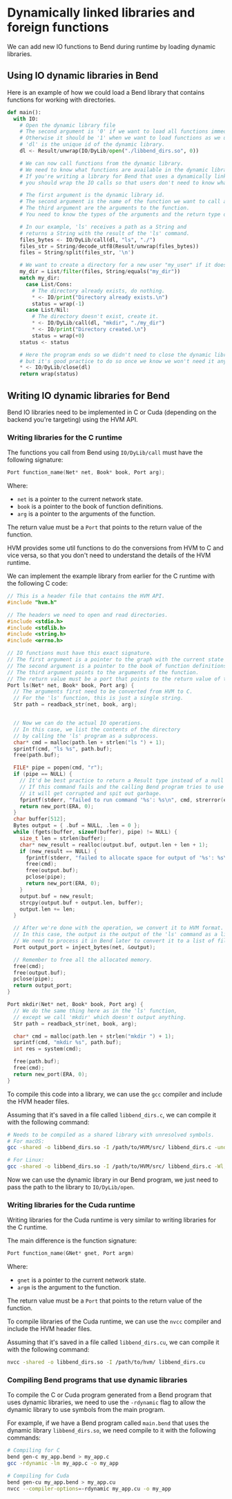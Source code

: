 # Dynamically linked libraries and foreign functions

We can add new IO functions to Bend during runtime by loading dynamic libraries.

## Using IO dynamic libraries in Bend

Here is an example of how we could load a Bend library that contains functions for working with directories.

```py
def main():
  with IO:
    # Open the dynamic library file
    # The second argument is '0' if we want to load all functions immediately.
    # Otherwise it should be '1' when we want to load functions as we use them.
    # 'dl' is the unique id of the dynamic library.
    dl <- Result/unwrap(IO/DyLib/open("./libbend_dirs.so", 0)) 

    # We can now call functions from the dynamic library.
    # We need to know what functions are available in the dynamic library.
    # If you're writing a library for Bend that uses a dynamically linked library
    # you should wrap the IO calls so that users don't need to know what's in the dynamic library.

    # The first argument is the dynamic library id.
    # The second argument is the name of the function we want to call as a String.
    # The third argument are the arguments to the function.
    # You need to know the types of the arguments and the return type of the function.

    # In our example, 'ls' receives a path as a String and
    # returns a String with the result of the 'ls' command.
    files_bytes <- IO/DyLib/call(dl, "ls", "./") 
    files_str = String/decode_utf8(Result/unwrap(files_bytes)) 
    files = String/split(files_str, '\n')

    # We want to create a directory for a new user "my_user" if it doesn't exist.
    my_dir = List/filter(files, String/equals("my_dir"))
    match my_dir:
      case List/Cons:
        # The directory already exists, do nothing.
        * <- IO/print("Directory already exists.\n")
        status = wrap(-1)
      case List/Nil:
        # The directory doesn't exist, create it.
        * <- IO/DyLib/call(dl, "mkdir", "./my_dir")
        * <- IO/print("Directory created.\n")
        status = wrap(+0)
    status <- status

    # Here the program ends so we didn't need to close the dynamic library,
    # but it's good practice to do so once we know we won't need it anymore.
    * <- IO/DyLib/close(dl)
    return wrap(status)
```

## Writing IO dynamic libraries for Bend

Bend IO libraries need to be implemented in C or Cuda (depending on the backend you're targeting) using the HVM API.

### Writing libraries for the C runtime

The functions you call from Bend using `IO/DyLib/call` must have the following signature:

```c
Port function_name(Net* net, Book* book, Port arg);
```

Where:

- `net` is a pointer to the current network state.
- `book` is a pointer to the book of function definitions.
- `arg` is a pointer to the arguments of the function.

The return value must be a `Port` that points to the return value of the function.

HVM provides some util functions to do the conversions from HVM to C and vice versa,
so that you don't need to understand the details of the HVM runtime.

We can implement the example library from earlier for the C runtime with the following C code:

```c
// This is a header file that contains the HVM API.
#include "hvm.h"

// The headers we need to open and read directories.
#include <stdio.h>
#include <stdlib.h>
#include <string.h>
#include <errno.h>

// IO functions must have this exact signature.
// The first argument is a pointer to the graph with the current state of the program.
// The second argument is a pointer to the book of function definitions.
// The third argument points to the arguments of the function.
// The return value must be a port that points to the return value of the function.
Port ls(Net* net, Book* book, Port arg) {
  // The arguments first need to be converted from HVM to C.
  // For the 'ls' function, this is just a single string.
  Str path = readback_str(net, book, arg);


  // Now we can do the actual IO operations.
  // In this case, we list the contents of the directory
  // by calling the 'ls' program as a subprocess.
  char* cmd = malloc(path.len + strlen("ls ") + 1);
  sprintf(cmd, "ls %s", path.buf);
  free(path.buf);

  FILE* pipe = popen(cmd, "r");
  if (pipe == NULL) {
    // It'd be best practice to return a Result type instead of a null value (ERA).
    // If this command fails and the calling Bend program tries to use the result,
    // it will get corrupted and spit out garbage.
    fprintf(stderr, "failed to run command '%s': %s\n", cmd, strerror(errno));
    return new_port(ERA, 0);
  }
  char buffer[512];
  Bytes output = { .buf = NULL, .len = 0 };
  while (fgets(buffer, sizeof(buffer), pipe) != NULL) {
    size_t len = strlen(buffer);
    char* new_result = realloc(output.buf, output.len + len + 1);
    if (new_result == NULL) {
      fprintf(stderr, "failed to allocate space for output of '%s': %s\n", cmd, strerror(errno));
      free(cmd);
      free(output.buf);
      pclose(pipe);
      return new_port(ERA, 0);
    }
    output.buf = new_result;
    strcpy(output.buf + output.len, buffer);
    output.len += len;
  }

  // After we're done with the operation, we convert it to HVM format.
  // In this case, the output is the output of the 'ls' command as a list of bytes.
  // We need to process it in Bend later to convert it to a list of file names.
  Port output_port = inject_bytes(net, &output);

  // Remember to free all the allocated memory.
  free(cmd);
  free(output.buf);
  pclose(pipe);
  return output_port;
}

Port mkdir(Net* net, Book* book, Port arg) {
  // We do the same thing here as in the 'ls' function,
  // except we call 'mkdir' which doesn't output anything.
  Str path = readback_str(net, book, arg);

  char* cmd = malloc(path.len + strlen("mkdir ") + 1);
  sprintf(cmd, "mkdir %s", path.buf);
  int res = system(cmd);

  free(path.buf);
  free(cmd);
  return new_port(ERA, 0);
}
```

To compile this code into a library, we can use the `gcc` compiler and include the HVM header files.

Assuming that it's saved in a file called `libbend_dirs.c`, we can compile it with the following command:

```sh
# Needs to be compiled as a shared library with unresolved symbols.
# For macOS:
gcc -shared -o libbend_dirs.so -I /path/to/HVM/src/ libbend_dirs.c -undefined dynamic_lookup -fPIC

# For Linux:
gcc -shared -o libbend_dirs.so -I /path/to/HVM/src/ libbend_dirs.c -Wl,--unresolved-symbols=ignore-all -fPIC
```

Now we can use the dynamic library in our Bend program, we just need to pass the path to the library to `IO/DyLib/open`.

### Writing libraries for the Cuda runtime

Writing libraries for the Cuda runtime is very similar to writing libraries for the C runtime.

The main difference is the function signature:

```c++
Port function_name(GNet* gnet, Port argm)
```

Where:

- `gnet` is a pointer to the current network state.
- `argm` is the argument to the function.

The return value must be a `Port` that points to the return value of the function.

To compile libraries of the Cuda runtime, we can use the `nvcc` compiler and include the HVM header files.

Assuming that it's saved in a file called `libbend_dirs.cu`, we can compile it with the following command:

```sh
nvcc -shared -o libbend_dirs.so -I /path/to/hvm/ libbend_dirs.cu
```

### Compiling Bend programs that use dynamic libraries

To compile the C or Cuda program generated from a Bend program that uses dynamic libraries, we need to use the `-rdynamic` flag to allow the dynamic library to use symbols from the main program.

For example, if we have a Bend program called `main.bend` that uses the dynamic library `libbend_dirs.so`, we need compile to it with the following commands:

```sh
# Compiling for C
bend gen-c my_app.bend > my_app.c
gcc -rdynamic -lm my_app.c -o my_app

# Compiling for Cuda
bend gen-cu my_app.bend > my_app.cu
nvcc --compiler-options=-rdynamic my_app.cu -o my_app
```
